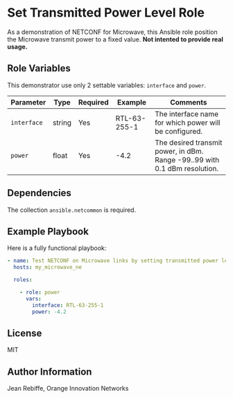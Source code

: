 Set Transmitted Power Level Role
================================

As a demonstration of NETCONF for Microwave, this Ansible role position the
Microwave transmit power to a fixed value. **Not intented to provide real usage.**

Role Variables
--------------

This demonstrator use only 2 settable variables: `interface` and `power`.

| Parameter    | Type   | Required | Example      | Comments                                                                   |
|--------------|--------|----------|--------------|----------------------------------------------------------------------------|
| `interface`  | string | Yes      | RTL-63-255-1 | The interface name for which power will be configured.                     |
| `power`      | float  | Yes      | -4.2         | The desired transmit power, in dBm. Range -99..99 with 0.1 dBm resolution. |


Dependencies
------------

The collection `ansible.netcommon` is required.

Example Playbook
----------------

Here is a fully functional playbook:
```yaml
- name: Test NETCONF on Microwave links by setting transmitted power level
  hosts: my_microwave_ne

  roles:

    - role: power
      vars:
        interface: RTL-63-255-1
        power: -4.2
```

License
-------

MIT

Author Information
------------------

Jean Rebiffe, Orange Innovation Networks
